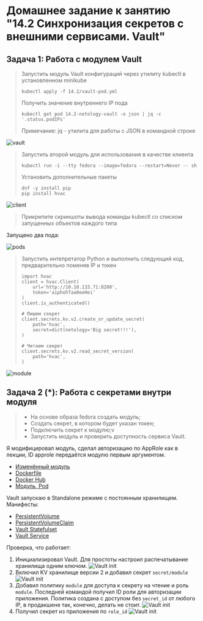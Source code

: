 # Домашнее задание к занятию "14.2 Синхронизация секретов с внешними сервисами. Vault"

## Задача 1: Работа с модулем Vault

> Запустить модуль Vault конфигураций через утилиту kubectl в установленном minikube
> 
> ```
> kubectl apply -f 14.2/vault-pod.yml
> ```
> 
> Получить значение внутреннего IP пода
> 
> ```
> kubectl get pod 14.2-netology-vault -o json | jq -c '.status.podIPs'
> ```
> 
> Примечание: jq - утилита для работы с JSON в командной строке

![vault](./media/14-2-1-vault.png)

> Запустить второй модуль для использования в качестве клиента
> 
> ```
> kubectl run -i --tty fedora --image=fedora --restart=Never -- sh
> ```
> 
> Установить дополнительные пакеты
> 
> ```
> dnf -y install pip
> pip install hvac
> ```

![client](./media/14-2-1-client.png)

> Прикрепите скриншоты вывода команды kubectl со списком запущенных объектов каждого типа

Запущено два пода:

![pods](./media/14-2-1-kubectl-get-pods.png)


> Запустить интепретатор Python и выполнить следующий код, предварительно
> поменяв IP и токен
> 
> ```
> import hvac
> client = hvac.Client(
>     url='http://10.10.133.71:8200',
>     token='aiphohTaa0eeHei'
> )
> client.is_authenticated()
> 
> # Пишем секрет
> client.secrets.kv.v2.create_or_update_secret(
>     path='hvac',
>     secret=dict(netology='Big secret!!!'),
> )
> 
> # Читаем секрет
> client.secrets.kv.v2.read_secret_version(
>     path='hvac',
> )
> ```

![module](./media/14-2-1-module.png)

## Задача 2 (*): Работа с секретами внутри модуля

> * На основе образа fedora создать модуль;
> * Создать секрет, в котором будет указан токен;
> * Подключить секрет к модулю;v
> * Запустить модуль и проверить доступность сервиса Vault.

Я модифицировал модуль, сделал авторизацию по AppRole как в лекции, ID approle передаётся модулю первым аргументом. 

* [Изменённый модуль](./14.2/2/module.py)
* [Dockerfile](./14.2/2/Dockerfile)
* [Docker Hub](https://hub.docker.com/repository/docker/runout/netology-142)
* [Модуль, Pod](./14.2/2/manifests/40-pod-module.yml)

Vault запускаю в Standalone режиме с постоянным хранилищем. Манифесты:
* [PersistentVolume](./14.2/2/manifests/00-pv.yml)
* [PersistentVolumeClaim](./14.2/2/manifests/10-pvc.yml)
* [Vault Statefulset](./14.2/2/manifests/20-stset-vault.yml)
* [Vault Service](./14.2/2/manifests/30-svc.yml)

Проверка, что работает:
1. Инициализировал Vault. Для простоты настроил распечатывание хранилища одним ключом.
![Vault init](./media/14-2-2-vault_init.png)
2. Включил KV хранилище версии 2 и добавил секрет `secret/module`
![Vault init](./media/14-2-2-secret.png)
3. Добавил политику `module` для доступа к секрету на чтение и роль `module`. Последней командой получил ID роли для авторизации приложения. Политика создана с доступом без `secret_id` от любого IP, в продакшене так, конечно, делать не стоит.
![Vault init](./media/14-2-2-policy.png)
4. Получил секрет из приложения по `role_id`
![Vault init](./media/14-2-2-get_secret.png)

